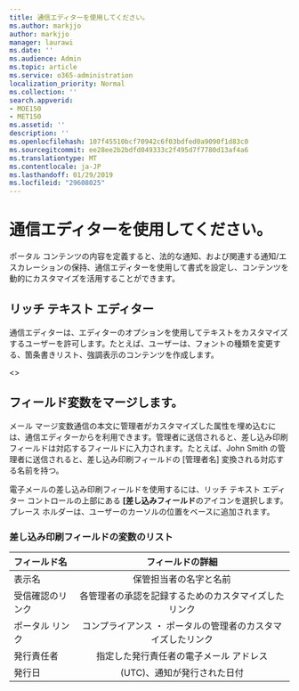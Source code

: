 ```yaml
---
title: 通信エディターを使用してください。
ms.author: markjjo
author: markjjo
manager: laurawi
ms.date: ''
ms.audience: Admin
ms.topic: article
ms.service: o365-administration
localization_priority: Normal
ms.collection: ''
search.appverid:
- MOE150
- MET150
ms.assetid: ''
description: ''
ms.openlocfilehash: 107f45510bcf70942c6f03bdfed0a9090f1d83c0
ms.sourcegitcommit: ee28ee2b2bdfd049333c2f495d7f7780d13af4a6
ms.translationtype: MT
ms.contentlocale: ja-JP
ms.lasthandoff: 01/29/2019
ms.locfileid: "29608025"
---
```

# <a name="using-the-communications-editor"></a>通信エディターを使用してください。
ポータル コンテンツの内容を定義すると、法的な通知、および関連する通知/エスカレーションの保持、通信エディターを使用して書式を設定し、コンテンツを動的にカスタマイズを活用することができます。

## <a name="rich-text-editor"></a>リッチ テキスト エディター 

通信エディターは、エディターのオプションを使用してテキストをカスタマイズするユーザーを許可します。たとえば、ユーザーは、フォントの種類を変更する、箇条書きリスト、強調表示のコンテンツを作成します。 

<<include screenshot>>

## <a name="merge-field-variables"></a>フィールド変数をマージします。

メール マージ変数通信の本文に管理者がカスタマイズした属性を埋め込むには、通信エディターからを利用できます。管理者に送信されると、差し込み印刷フィールドは対応するフィールドに入力されます。たとえば、John Smith の管理者に送信されると、差し込み印刷フィールドの [管理者名] 変換される対応する名前を持つ。 

電子メールの差し込み印刷フィールドを使用するには、リッチ テキスト エディター コントロールの上部にある **[差し込みフィールド**のアイコンを選択します。プレース ホルダーは、ユーザーのカーソルの位置をベースに追加されます。 

### <a name="list-of-merge-field-variables"></a>差し込み印刷フィールドの変数のリスト
| フィールド名                  | フィールドの詳細 | 
| :------------------- | :-------------------: |
| 表示名  | 保管担当者の名字と名前 | 
| 受信確認のリンク                 | 各管理者の承認を記録するためのカスタマイズしたリンク                 |
| ポータル リンク     | コンプライアンス ・ ポータルの管理者のカスタマイズしたリンク                 |
| 発行責任者                   | 指定した発行責任者の電子メール アドレス                   |
| 発行日                   | (UTC)、通知が発行された日付              |